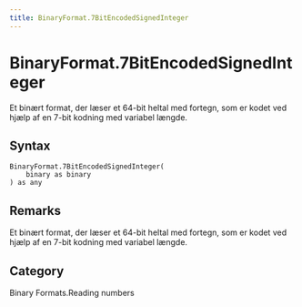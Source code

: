 ```yaml
---
title: BinaryFormat.7BitEncodedSignedInteger
---
```


# BinaryFormat.7BitEncodedSignedInteger


Et binært format, der læser et 64-bit heltal med fortegn, som er kodet ved hjælp af en 7-bit kodning med variabel længde.


## Syntax

```powerquery
BinaryFormat.7BitEncodedSignedInteger(
    binary as binary
) as any
```


## Remarks

Et binært format, der læser et 64-bit heltal med fortegn, som er kodet ved hjælp af en 7-bit kodning med variabel længde.



## Category
Binary Formats.Reading numbers
